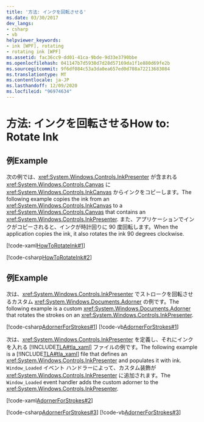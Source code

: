 ```yaml
---
title: '方法: インクを回転させる'
ms.date: 03/30/2017
dev_langs:
- csharp
- vb
helpviewer_keywords:
- ink [WPF], rotating
- rotating ink [WPF]
ms.assetid: fac36cc9-dd01-41ca-9bde-9d33e3790bbe
ms.openlocfilehash: 041147b7d5938d7d28d57169da1f1e880d69fe2b
ms.sourcegitcommit: 9f6df084c53a3da0ea657ed0d708a72213683084
ms.translationtype: MT
ms.contentlocale: ja-JP
ms.lasthandoff: 12/09/2020
ms.locfileid: "96974634"
---
```

# <a name="how-to-rotate-ink"></a><span data-ttu-id="341aa-102">方法: インクを回転させる</span><span class="sxs-lookup"><span data-stu-id="341aa-102">How to: Rotate Ink</span></span>
## <a name="example"></a><span data-ttu-id="341aa-103">例</span><span class="sxs-lookup"><span data-stu-id="341aa-103">Example</span></span>  
 <span data-ttu-id="341aa-104">次の例では、<xref:System.Windows.Controls.InkPresenter> が含まれる <xref:System.Windows.Controls.Canvas> に <xref:System.Windows.Controls.InkCanvas> からインクをコピーします。</span><span class="sxs-lookup"><span data-stu-id="341aa-104">The following example copies the ink from an <xref:System.Windows.Controls.InkCanvas> to a <xref:System.Windows.Controls.Canvas> that contains an <xref:System.Windows.Controls.InkPresenter>.</span></span>  <span data-ttu-id="341aa-105">また、アプリケーションでインクがコピーされると、インクが時計回りに 90 度回転します。</span><span class="sxs-lookup"><span data-stu-id="341aa-105">When the application copies the ink, it also rotates the ink 90 degrees clockwise.</span></span>  
  
 [!code-xaml[HowToRotateInk#1](~/samples/snippets/csharp/VS_Snippets_Wpf/HowToRotateInk/CSharp/Window1.xaml#1)]  
  
 [!code-csharp[HowToRotateInk#2](~/samples/snippets/csharp/VS_Snippets_Wpf/HowToRotateInk/CSharp/Window1.xaml.cs#2)]  
  
## <a name="example"></a><span data-ttu-id="341aa-106">例</span><span class="sxs-lookup"><span data-stu-id="341aa-106">Example</span></span>  
 <span data-ttu-id="341aa-107">次は、<xref:System.Windows.Controls.InkPresenter> でストロークを回転させるカスタム <xref:System.Windows.Documents.Adorner> の例です。</span><span class="sxs-lookup"><span data-stu-id="341aa-107">The following example is a custom <xref:System.Windows.Documents.Adorner> that rotates the strokes on an <xref:System.Windows.Controls.InkPresenter>.</span></span>  
  
 [!code-csharp[AdornerForStrokes#1](~/samples/snippets/csharp/VS_Snippets_Wpf/AdornerForStrokes/CSharp/RotatingAdornerForStrokes.cs#1)]
 [!code-vb[AdornerForStrokes#1](~/samples/snippets/visualbasic/VS_Snippets_Wpf/AdornerForStrokes/VisualBasic/RotatingAdornerForStrokes.vb#1)]  
  
 <span data-ttu-id="341aa-108">次は、<xref:System.Windows.Controls.InkPresenter> を定義し、それにインクを入れる [!INCLUDE[TLA#tla_xaml](../../../includes/tlasharptla-xaml-md.md)] ファイルの例です。</span><span class="sxs-lookup"><span data-stu-id="341aa-108">The following example is a [!INCLUDE[TLA#tla_xaml](../../../includes/tlasharptla-xaml-md.md)] file that defines an <xref:System.Windows.Controls.InkPresenter> and populates it with ink.</span></span> <span data-ttu-id="341aa-109">`Window_Loaded` イベント ハンドラーによって、カスタム装飾が <xref:System.Windows.Controls.InkPresenter> に追加されます。</span><span class="sxs-lookup"><span data-stu-id="341aa-109">The `Window_Loaded` event handler adds the custom adorner to the <xref:System.Windows.Controls.InkPresenter>.</span></span>  
  
 [!code-xaml[AdornerForStrokes#2](~/samples/snippets/csharp/VS_Snippets_Wpf/AdornerForStrokes/CSharp/Window1.xaml#2)]  
  
 [!code-csharp[AdornerForStrokes#3](~/samples/snippets/csharp/VS_Snippets_Wpf/AdornerForStrokes/CSharp/Window1.xaml.cs#3)]
 [!code-vb[AdornerForStrokes#3](~/samples/snippets/visualbasic/VS_Snippets_Wpf/AdornerForStrokes/VisualBasic/Window1.xaml.vb#3)]
